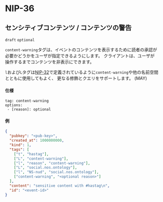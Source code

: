 NIP-36
======

センシティブコンテンツ / コンテンツの警告
-----------------------------------

`draft` `optional`

`content-warning`タグは、イベントのコンテンツを表示するために読者の承認が必要かどうかをユーザが指定できるようにします。
クライアントは、ユーザが操作するまでコンテンツを非表示にできます。

`l`および`L`タグは[NIP-32](32.md)で定義されているように`content-warning`や他の名前空間とともに使用してもよく、
更なる修飾とクエリをサポートします。 (MAY)

#### 仕様

```
tag: content-warning
options:
 - [reason]: optional
```

#### 例

```json
{
  "pubkey": "<pub-key>",
  "created_at": 1000000000,
  "kind": 1,
  "tags": [
    ["t", "hastag"],
    ["L", "content-warning"],
    ["l", "reason", "content-warning"],
    ["L", "social.nos.ontology"],
    ["l", "NS-nud", "social.nos.ontology"],
    ["content-warning", "<optional reason>"]
  ],
  "content": "sensitive content with #hastag\n",
  "id": "<event-id>"
}
```
